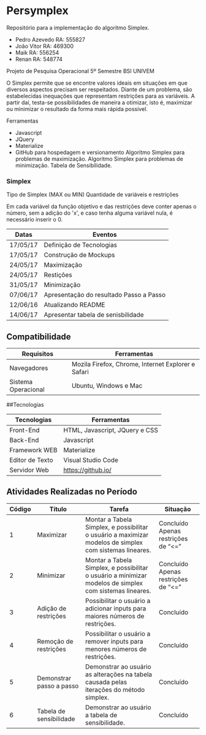 # Persymplex

Repositório para a implementação do algoritmo Simplex.

- Pedro Azevedo RA: 555827 
- João Vitor RA: 469300 
- Maik RA: 556254 
- Renan RA: 548774

Projeto de Pesquisa Operacional 5º Semestre BSI UNIVEM

O Simplex permite que se encontre valores ideais em situações em que diversos aspectos precisam ser respeitados. Diante de um problema, são estabelecidas inequações que representam restrições para as variáveis. A partir daí, testa-se possibilidades de maneira a otimizar, isto é, maximizar ou minimizar o resultado da forma mais rápida possível.

Ferramentas

- Javascript
- JQuery
- Materialize
- GitHub para hospedagem e versionamento
Algoritmo Simplex para problemas de maximização.
Algoritmo Simplex para problemas de minimização.
Tabela de Sensibilidade.

### Simplex

Tipo de Simplex (MAX ou MIN)
Quantidade de variáveis e restrições

Em cada variável da função objetivo e das restrições deve conter apenas o número, sem a adição do 'x', e caso tenha alguma variável nula, é necessário inserir o 0.

Datas	| Eventos
-------	| ---------
17/05/17	| Definição de Tecnologias
17/05/17	| Construção de Mockups
24/05/17	| Maximização
24/05/17	| Restições
31/05/17	| Minimização
07/06/17	| Apresentação do resultado Passo a Passo
12/06/16	| Atualizando README
14/06/17	| Apresentar tabela de senisbilidade

## Compatibilidade

Requisitos | Ferramentas
--------- | ------
Navegadores     | Mozila Firefox, Chrome, Internet Explorer e Safari
Sistema Operacional    | Ubuntu, Windows e Mac

##Tecnologias

Tecnologias | Ferramentas
--------- | ------
Front-End     | HTML, Javascript, JQuery e CSS
Back-End    | Javascript
Framework WEB    | Materialize
Editor de Texto  | Visual Studio Code
Servidor Web    | https://github.io/

## Atividades Realizadas no Período

Código | Título | 	Tarefa | 	Situação 
-|-|-|-|
1	 | Maximizar | 	Montar a Tabela Simplex, e possibilitar o usuário a maximizar modelos de simplex com sistemas lineares.	 | Concluído	Apenas restrições de “<=”
2 | 	Minimizar | 	Montar a Tabela Simplex, e possibilitar o usuário a minimizar modelos de simplex com sistemas lineares.	 | Concluído	Apenas restrições de “<=”
3	 | Adição de restrições | 	Possibilitar o usuário a adicionar inputs para maiores números de restrições. | Concluído	
4	 | Remoção de restrições | 	Possibilitar o usuário a remover inputs para menores números de restrições.	 | Concluído	
5	 | Demonstrar passo a passo | 	Demonstrar ao usuário as alterações na tabela causada pelas iterações do método simplex.	 | Concluído	
6	 | Tabela de sensibilidade	 | Demonstrar ao usuário a tabela de sensibilidade.	 | Concluído	
